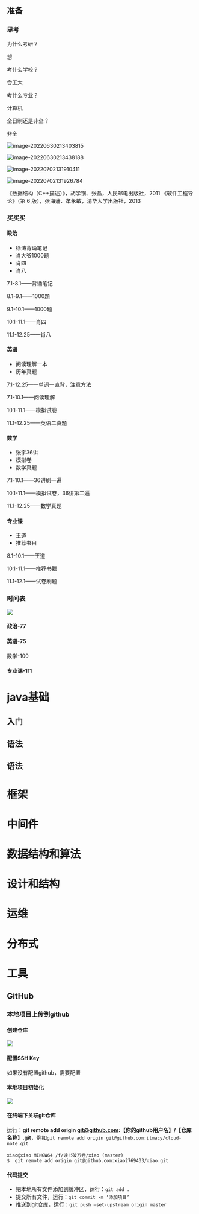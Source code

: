 





## 准备

### 思考

为什么考研？

想

考什么学校？

合工大

考什么专业？

计算机

全日制还是非全？

非全

![image-20220630213403815](C:\Users\xiao\AppData\Roaming\Typora\typora-user-images\image-20220630213403815.png)

![image-20220630213438188](C:\Users\xiao\AppData\Roaming\Typora\typora-user-images\image-20220630213438188.png)

![image-20220702131910411](C:\Users\xiao\AppData\Roaming\Typora\typora-user-images\image-20220702131910411.png)

![image-20220702131926784](C:\Users\xiao\AppData\Roaming\Typora\typora-user-images\image-20220702131926784.png)

《数据结构（C++描述）》，胡学钢、张晶，人民邮电出版社，2011 《软件工程导论》（第 6 版），张海藩、牟永敏，清华大学出版社，2013

### 买买买

#### 政治

- 徐涛背诵笔记
- 肖大爷1000题
- 肖四
- 肖八

7.1-8.1——背诵笔记

8.1-9.1——1000题

9.1-10.1——1000题

10.1-11.1——肖四

11.1-12.25——肖八

#### 英语

- 阅读理解一本
- 历年真题

7.1-12.25——单词一直背，注意方法

7.1-10.1——阅读理解

10.1-11.1——模拟试卷

11.1-12.25——英语二真题

#### 数学

- 张宇36讲
- 模拟卷
- 数学真题

7.1-10.1——36讲刷一遍

10.1-11.1——模拟试卷，36讲第二遍

11.1-12.25——数学真题

#### 专业课

- 王道
- 推荐书目

8.1-10.1——王道

10.1-11.1——推荐书籍

11.1-12.1——试卷刷题

### 时间表

![](F:\2023\images\xiao_20220703_100000.png)









#### 政治-77



#### 英语-75



数学-100



#### 专业课-111



# java基础

## 入门

## 语法

## 语法

# 框架

# 中间件

# 数据结构和算法

# 设计和结构

# 运维

# 分布式

# 工具

## GitHub

### 本地项目上传到github

#### 创建仓库

![](https://kegui.oss-cn-hangzhou.aliyuncs.com/xiao/xiao_20220829_112143.png)

#### 配置SSH Key

如果没有配置github，需要配置

#### 本地项目初始化

![](https://kegui.oss-cn-hangzhou.aliyuncs.com/xiao/xiao_20220829_112628.png)

#### 在终端下关联git仓库

运行：**git remote add origin git@github.com:【你的github用户名】/【仓库名称】.git**，例如`git remote add origin git@github.com:itmacy/cloud-note.git`

```
xiao@xiao MINGW64 /f/读书破万卷/xiao (master)
$  git remote add origin git@github.com:xiao2769433/xiao.git
```

#### 代码提交

- 把本地所有文件添加到缓冲区，运行：`git add .`
- 提交所有文件，运行：`git commit -m ‘添加项目’`
- 推送到git仓库，运行：`git push —set-upstream origin master`



